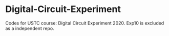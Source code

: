 # Digital-Circuit-Experiment
Codes for USTC course: Digital Circuit Experiment 2020. Exp10 is excluded as a independent repo.

